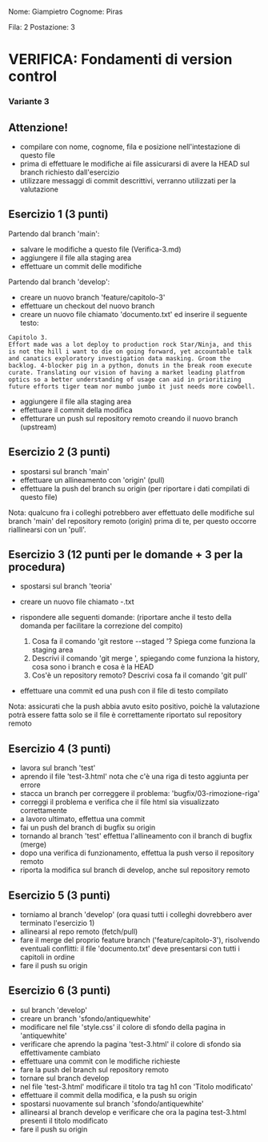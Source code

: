 Nome: Giampietro
Cognome: Piras

Fila: 2
Postazione: 3


# VERIFICA: Fondamenti di version control
### Variante 3

## Attenzione!
- compilare con nome, cognome, fila e posizione nell'intestazione di questo file
- prima di effettuare le modifiche ai file assicurarsi di avere la HEAD sul branch richiesto dall'esercizio
- utilizzare messaggi di commit descrittivi, verranno utilizzati per la valutazione



## Esercizio 1 (3 punti)
Partendo dal branch 'main':
- salvare le modifiche a questo file (Verifica-3.md)
- aggiungere il file alla staging area
- effettuare un commit delle modifiche

Partendo dal branch 'develop':
- creare un nuovo branch 'feature/capitolo-3'
- effettuare un checkout del nuovo branch
- creare un nuovo file chiamato 'documento.txt' ed inserire il seguente testo:

```
Capitolo 3.
Effort made was a lot deploy to production rock Star/Ninja, and this is not the hill i want to die on going forward, yet accountable talk and canatics exploratory investigation data masking. Groom the backlog. 4-blocker pig in a python, donuts in the break room execute curate. Translating our vision of having a market leading platfrom optics so a better understanding of usage can aid in prioritizing future efforts tiger team nor mumbo jumbo it just needs more cowbell. 
```

- aggiungere il file alla staging area
- effettuare il commit della modifica
- effetturare un push sul repository remoto creando il nuovo branch (upstream)

## Esercizio 2 (3 punti)
- spostarsi sul branch 'main'
- effettuare un allineamento con 'origin' (pull)
- effettuare la push del branch su origin (per riportare i dati compilati di questo file)

Nota: qualcuno fra i colleghi potrebbero aver effettuato delle modifiche sul branch 'main' del repository remoto (origin) prima di te, per questo occorre riallinearsi con un 'pull'.

## Esercizio 3 (12 punti per le domande + 3 per la procedura)
- spostarsi sul branch 'teoria'
- creare un nuovo file chiamato <nome>-<cognome>.txt
- rispondere alle seguenti domande: (riportare anche il testo della domanda per facilitare la correzione del compito)

    1. Cosa fa il comando 'git restore --staged <file>'? Spiega come funziona la staging area
    2. Descrivi il comando 'git merge <branch>', spiegando come funziona la history, cosa sono i branch e cosa è la HEAD
    3. Cos'è un repository remoto? Descrivi cosa fa il comando 'git pull'

- effettuare una commit ed una push con il file di testo compilato

Nota: assicurati che la push abbia avuto esito positivo, poichè la valutazione potrà essere fatta solo se il file è correttamente riportato sul repository remoto

## Esercizio 4 (3 punti)
- lavora sul branch 'test'
- aprendo il file 'test-3.html' nota che c'è una riga di testo aggiunta per errore
- stacca un branch per correggere il problema: 'bugfix/03-rimozione-riga'
- correggi il problema e verifica che il file html sia visualizzato correttamente
- a lavoro ultimato, effettua una commit
- fai un push del branch di bugfix su origin
- tornando al branch 'test' effettua l'allineamento con il branch di bugfix (merge)
- dopo una verifica di funzionamento, effettua la push verso il repository remoto
- riporta la modifica sul branch di develop, anche sul repository remoto

## Esercizio 5 (3 punti)
- torniamo al branch 'develop' (ora quasi tutti i colleghi dovrebbero aver terminato l'esercizio 1)
- allinearsi al repo remoto (fetch/pull)
- fare il merge del proprio feature branch ('feature/capitolo-3'), risolvendo eventuali conflitti: il file 'documento.txt' deve presentarsi con tutti i capitoli in ordine
- fare il push su origin

## Esercizio 6 (3 punti)
- sul branch 'develop'
- creare un branch 'sfondo/antiquewhite'
- modificare nel file 'style.css' il colore di sfondo della pagina in 'antiquewhite'
- verificare che aprendo la pagina 'test-3.html' il colore di sfondo sia effettivamente cambiato
- effettuare una commit con le modifiche richieste
- fare la push del branch sul repository remoto
- tornare sul branch develop
- nel file 'test-3.html' modificare il titolo tra tag h1 con 'Titolo modificato'
- effettuare il commit della modifica, e la push su origin
- spostarsi nuovamente sul branch 'sfondo/antiquewhite'
- allinearsi al branch develop e verificare che ora la pagina test-3.html presenti il titolo modificato
- fare il push su origin

